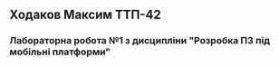## Ходаков Максим ТТП-42
### Лабораторна робота №1 з дисципліни "Розробка ПЗ під мобільні платформи"
